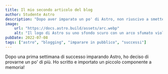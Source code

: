 ```yaml
---
title: Il mio secondo articolo del blog
author: Studente Astro
description: "Dopo aver imparato un po' di Astro, non riuscivo a smettere!"
image:
    url: "https://docs.astro.build/assets/arc.webp"
    alt: "Il logo di Astro su uno sfondo scuro con un arco sfumato viola."
pubDate: 2022-07-08
tags: ["astro", "blogging", "imparare in pubblico", "successi"]
---
```

Dopo una prima settimana di successo imparando Astro, ho deciso di provarne un po' di più. Ho scritto e importato un piccolo componente a memoria!